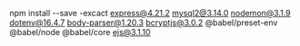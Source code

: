 npm install --save -excact express@4.21.2 mysql2@3.14.0 nodemon@3.1.9 dotenv@16.4.7 body-parser@1.20.3 bcryptjs@3.0.2 @babel/preset-env @babel/node @babel/core ejs@3.1.10

